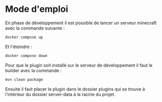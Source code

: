 # Mode d'emploi
En phase de développement il est possible de lancer un serveur minecraft avec la commande suivante :
```bash
docker compose up
```

Et l'éteindre :
```bash
docker compose down
```

Pour que le plugin soit installé sur le serveur de développement il faut le builder avec la commande :
```bash
mvn clean package
```
Ensuite il faut placer le plugin dans le dossier plugins qui se trouve à l'intérieur du dossier server-data à la racine du projet.
